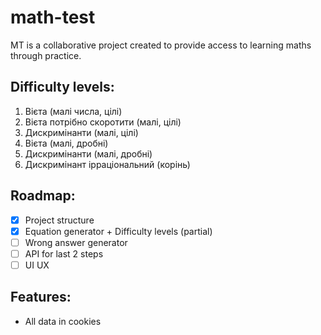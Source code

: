 # math-test

MT is a collaborative project created to provide access to learning maths through practice.

## Difficulty levels:
1. Вієта (малі числа, цілі)
2. Вієта потрібно скоротити (малі, цілі)
3. Дискримінанти (малі, цілі)
4. Вієта (малі, дробні)
5. Дискримінанти (малі, дробні)
6. Дискримінант ірраціональний (корінь)

## Roadmap:
- [x] Project structure
- [x] Equation generator + Difficulty levels (partial)
- [ ] Wrong answer generator
- [ ] API for last 2 steps
- [ ] UI UX

## Features:
- All data in cookies
